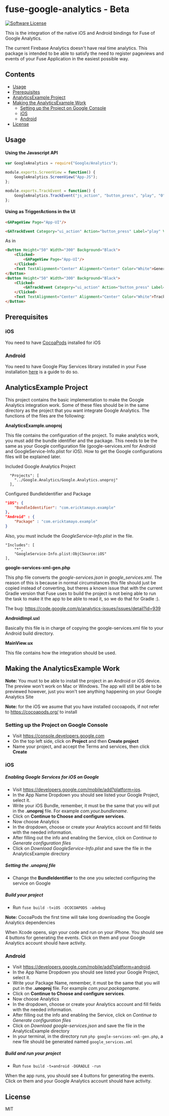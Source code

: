 # fuse-google-analytics - Beta

[![Software License](https://img.shields.io/badge/license-MIT-brightgreen.svg?style=flat-square)](LICENSE.md)

This is the integration of the native iOS and Android bindings for Fuse of Google Analytics.

The current Firebase Analytics doesn't have real time analytics. This package is intended to be able to satisfy the need to register pageviews and events of your Fuse Application in the easiest possible way.

## Contents
- [Usage](#usage)
- [Prerequisites](#prerequisites)
- [AnalyticsExample Project](#analyticsexample-project)
- [Making the AnalyticsExample Work](#making-the-analyticsexample-work)
    - [Setting up the Project on Google Console](#setting-up-the-project-on-google-console)
    - [iOS](#ios)
    - [Android](#android)
- [License](#license)

## Usage
#### Using the Javascript API
```javascript
var GoogleAnalytics = require("Google/Analytics");

module.exports.ScreenView = function() {
    GoogleAnalytics.ScreenView("App-JS");
};

module.exports.TrackEvent = function() {
    GoogleAnalytics.TrackEvent("js_action", "button_press", "play", "0");
};
```

#### Using as TriggerActions in the UI
```HTML
<GAPageView Page="App-UI"/>
```

```HTML
<GATrackEvent Category="ui_action" Action="button_press" Label="play" Value="0"/>
```
As in
```HTML
<Button Height="50" Width="300" Background="Black">
    <Clicked>
        <GAPageView Page="App-UI"/>
    </Clicked>
    <Text TextAlignment="Center" Alignment="Center" Color="White">Generate Screenview From UI</Text>
</Button>
<Button Height="50" Width="300" Background="Black">
    <Clicked>
        <GATrackEvent Category="ui_action" Action="button_press" Label="play" Value="0"/>
    </Clicked>
    <Text TextAlignment="Center" Alignment="Center" Color="White">Track Event From UI</Text>
</Button>
```
## Prerequisites

### iOS
You need to have [CocoaPods](https://cocoapods.org/) installed for iOS

### Android
You need to have Google Play Services library installed in your Fuse installation [here](https://www.fusetools.com/docs/preview-and-export/installing-google-play-services) is a guide to do so.

## AnalyticsExample Project

This project contains the basic implementation to make the Google Analytics integration work. Some of these files should be in the same directory as the project that you want integrate Google Analytics. The functions of the files are the following:

**AnalyticsExample.unoproj**

This file contains the configuration of the project. To make analytics work, you must add the bundle identifier and the package. This needs to be the same as your Google configuration file (google-services.xml for Android and GoogleService-Info.plist for iOS). How to get the Google configurations files will be explained later.

Included Google Analytics Project

```
  "Projects": [
    "../Google.Analytics/Google.Analytics.unoproj"
  ],
```

Configured BundleIdentifier and Package

```json
"iOS": {
    "BundleIdentifier": "com.ericktamayo.example"
},
"Android" : {
    "Package" : "com.ericktamayo.example"
}
 ```

Also, you must include the *GoogleService-Info.plist* in the file.

```
"Includes": [
    "*",
    "GoogleService-Info.plist:ObjCSource:iOS"
],
```

**google-services-xml-gen.php**

This php file converts the *google-services.json* in *google_services.xml*. The reason of this is because in normal circumstances this file should just be copied instead of converting, but theres a known issue that with the current Gradle version that Fuse uses to build the project is not being able to run the task to make it the app to be able to read it, so we do that for Gradle :).

The bug: https://code.google.com/p/analytics-issues/issues/detail?id=939

**AndroidImpl.uxl**

Basically this file is in charge of copying the google-services.xml file to your Android build directory.

**MainView.ux**

This file contains how the integration should be used.

## Making the AnalyticsExample Work

**Note:** You must to be able to install the project in an Android or iOS device. The preview won't work on Mac or Windows. The app will still be able to be previewed however, just you won't see anything happening on your Google Analytics Site

**Note:** for the iOS we asume that you have installed cocoapods, if not refer to https://cocoapods.org/ to install

### Setting up the Project on Google Console

- Visit https://console.developers.google.com
- On the top left side, click on **Project** and then **Create project**
- Name your project, and accept the Terms and services, then click **Create**

### iOS

##### Enabling Google Services for iOS on Google
- Visit https://developers.google.com/mobile/add?platform=ios.
- In the App Name Dropdown you should see listed your Google Project, select it.
- Write your iOS Bundle, remember, it must be the same that you will put in the **.unoproj** file. For example *com.your.bundlename*.
- Click on **Continue to Choose and configure services**.
- Now choose Analytics
- In the dropdown, choose or create your Analytics account and fill fields with the needed information.
- After filling out the info and enabling the Service, click on *Continue to Generate configuration files*
- Click on *Download GoogleService-Info.plist* and save the file in the AnalyticsExample directory

##### Setting the .unoproj file
- Change the **BundleIdentifier** to the one you selected configuring the service on Google

##### Build your project
- Run `fuse build -t=iOS -DCOCOAPODS -adebug`

**Note:** CocoaPods the first time will take long downloading the Google Analytics dependencies

When Xcode opens, sign your code and run on your iPhone. You should see 4 buttons for generating the events. Click on them and your Google Analytics account should have activity.

### Android
- Visit https://developers.google.com/mobile/add?platform=android.
- In the App Name Dropdown you should see listed your Google Project, select it.
- Write your Package Name, remember, it must be the same that you will put in the **.unoproj** file. For example *com.your.packagename*.
- Click on **Continue to Choose and configure services**.
- Now choose Analytics
- In the dropdown, choose or create your Analytics account and fill fields with the needed information.
- After filling out the info and enabling the Service, click on *Continue to Generate configuration files*
- Click on *Download google-services.json* and save the file in the AnalyticsExample directory
- In your terminal, in the directory run `php google-services-xml-gen.php`, a new file should be generated named `google_services.xml`

##### Build and run your project
- Run `fuse build -t=android -DGRADLE -run`

When the app runs, you should see 4 buttons for generating the events. Click on them and your Google Analytics account should have activity.

## License

MIT

